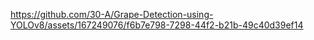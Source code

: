 https://github.com/30-A/Grape-Detection-using-YOLOv8/assets/167249076/f6b7e798-7298-44f2-b21b-49c40d39ef14

